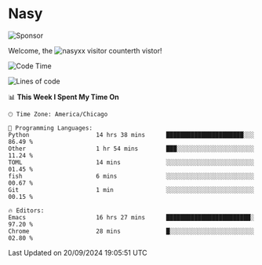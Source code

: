 # Nasy

<!--
<p align="center">
<img height="200" src="https://github-readme-stats.vercel.app/api?username=nasyxx&count_private=true&show_icons=true&theme=dracula&include_all_commits=true"/>
<img height="200" src="https://github-readme-stats.vercel.app/api/top-langs/?username=nasyxx&theme=dracula&hide=html,jupyter+notebook&count_private=true&show_icons=true"/>
</p>

  
----------------
-->

![Sponsor](https://img.shields.io/static/v1.svg?label=Sponsor&message=%E2%9D%A4&logo=GitHub&style=flat&color=pink)
 
Welcome, the ![nasyxx visitor counter](https://count.getloli.com/get/@nasyxx?theme=rule34)th vistor!
 
<!--START_SECTION:waka-->
![Code Time](http://img.shields.io/badge/Code%20Time-4%2C647%20hrs%208%20mins-blue)

![Lines of code](https://img.shields.io/badge/From%20Hello%20World%20I%27ve%20Written-0%20lines%20of%20code-blue)

📊 **This Week I Spent My Time On** 

```text
🕑︎ Time Zone: America/Chicago

💬 Programming Languages: 
Python                   14 hrs 38 mins      ██████████████████████░░░   86.49 % 
Other                    1 hr 54 mins        ███░░░░░░░░░░░░░░░░░░░░░░   11.24 % 
TOML                     14 mins             ░░░░░░░░░░░░░░░░░░░░░░░░░   01.45 % 
fish                     6 mins              ░░░░░░░░░░░░░░░░░░░░░░░░░   00.67 % 
Git                      1 min               ░░░░░░░░░░░░░░░░░░░░░░░░░   00.15 % 

🔥 Editors: 
Emacs                    16 hrs 27 mins      ████████████████████████░   97.20 % 
Chrome                   28 mins             █░░░░░░░░░░░░░░░░░░░░░░░░   02.80 % 
```


 Last Updated on 20/09/2024 19:05:51 UTC
<!--END_SECTION:waka-->

<!-- ![visitors](https://visitor-badge.laobi.icu/badge?page_id=nasyxx.nasyxx) -->
